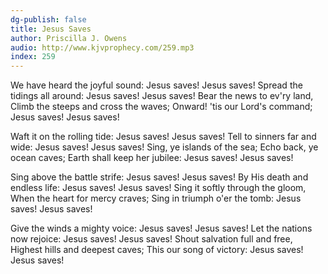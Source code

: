 ```yaml
---
dg-publish: false
title: Jesus Saves
author: Priscilla J. Owens
audio: http://www.kjvprophecy.com/259.mp3
index: 259
---
```


We have heard the joyful sound:
Jesus saves! Jesus saves!
Spread the tidings all around:
Jesus saves! Jesus saves!
Bear the news to ev'ry land,
Climb the steeps and cross the waves;
Onward! 'tis our Lord's command;
Jesus saves! Jesus saves!

Waft it on the rolling tide:
Jesus saves! Jesus saves!
Tell to sinners far and wide:
Jesus saves! Jesus saves!
Sing, ye islands of the sea;
Echo back, ye ocean caves;
Earth shall keep her jubilee:
Jesus saves! Jesus saves!

Sing above the battle strife:
Jesus saves! Jesus saves!
By His death and endless life:
Jesus saves! Jesus saves!
Sing it softly through the gloom,
When the heart for mercy craves;
Sing in triumph o'er the tomb:
Jesus saves! Jesus saves!

Give the winds a mighty voice:
Jesus saves! Jesus saves!
Let the nations now rejoice:
Jesus saves! Jesus saves!
Shout salvation full and free,
Highest hills and deepest caves;
This our song of victory:
Jesus saves! Jesus saves!